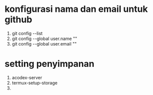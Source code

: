 # konfigurasi nama dan email untuk github
  1. git config --list
  2. git config --global user.name ""
  3. git config --global user.email ""

# setting penyimpanan
  1. acodex-server
  2. termux-setup-storage
  3. 

